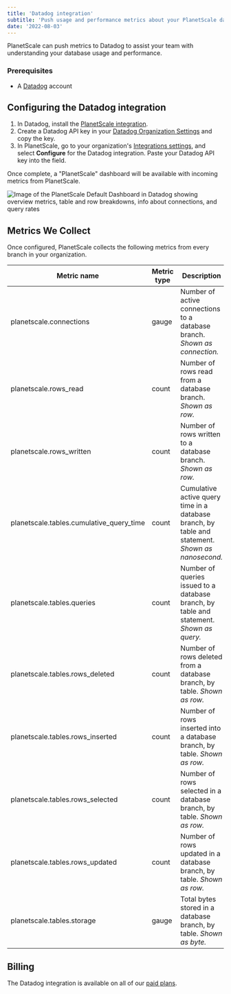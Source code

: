 ```yaml
---
title: 'Datadog integration'
subtitle: 'Push usage and performance metrics about your PlanetScale databases to Datadog.'
date: '2022-08-03'
---
```


PlanetScale can push metrics to Datadog to assist your team with understanding your database usage and performance.

### Prerequisites

- A [Datadog](https://www.datadoghq.com/) account

## Configuring the Datadog integration

1. In Datadog, install the [PlanetScale integration](https://app.datadoghq.com/account/settings#integrations/planetscale).
2. Create a Datadog API key in your [Datadog Organization Settings](https://app.datadoghq.com/organization-settings/api-keys) and copy the key.
3. In PlanetScale, go to your organization's [Integrations settings](https://app.planetscale.com/settings/integrations), and select **Configure** for the Datadog integration. Paste your Datadog API key into the field.

Once complete, a "PlanetScale" dashboard will be available with incoming metrics from PlanetScale.

![Image of the PlanetScale Default Dashboard in Datadog showing overview metrics, table and row breakdowns, info about connections, and query rates](/docs/integrations/datadog/dashboard.png)

## Metrics We Collect

Once configured, PlanetScale collects the following metrics from every branch in your organization.

| **Metric name**                          | **Metric type** | **Description**                                                                                   |
| ---------------------------------------- | --------------- | ------------------------------------------------------------------------------------------------- |
| planetscale.connections                  | gauge           | Number of active connections to a database branch. _Shown as connection._                         |
| planetscale.rows_read                    | count           | Number of rows read from a database branch. _Shown as row._                                       |
| planetscale.rows_written                 | count           | Number of rows written to a database branch. _Shown as row._                                      |
| planetscale.tables.cumulative_query_time | count           | Cumulative active query time in a database branch, by table and statement. _Shown as nanosecond._ |
| planetscale.tables.queries               | count           | Number of queries issued to a database branch, by table and statement. _Shown as query._          |
| planetscale.tables.rows_deleted          | count           | Number of rows deleted from a database branch, by table. _Shown as row._                          |
| planetscale.tables.rows_inserted         | count           | Number of rows inserted into a database branch, by table. _Shown as row._                         |
| planetscale.tables.rows_selected         | count           | Number of rows selected in a database branch, by table. _Shown as row._                           |
| planetscale.tables.rows_updated          | count           | Number of rows updated in a database branch, by table. _Shown as row._                            |
| planetscale.tables.storage               | gauge           | Total bytes stored in a database branch, by table. _Shown as byte._                               |

## Billing

The Datadog integration is available on all of our [paid plans](/pricing).
